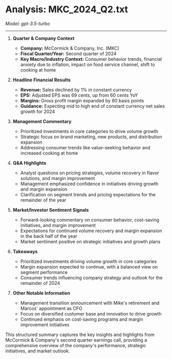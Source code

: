 # Analysis: MKC_2024_Q2.txt

*Model: gpt-3.5-turbo*

---

1. **Quarter & Company Context**
   - **Company:** McCormick & Company, Inc. (MKC)
   - **Fiscal Quarter/Year:** Second quarter of 2024
   - **Key Macro/Industry Context:** Consumer behavior trends, financial anxiety due to inflation, impact on food service channel, shift to cooking at home

2. **Headline Financial Results**
   - **Revenue:** Sales declined by 1% in constant currency
   - **EPS:** Adjusted EPS was 69 cents, up from 60 cents YoY
   - **Margins:** Gross profit margin expanded by 60 basis points
   - **Guidance:** Expecting mid to high end of constant currency net sales growth for 2024

3. **Management Commentary**
   - Prioritized investments in core categories to drive volume growth
   - Strategic focus on brand marketing, new products, and distribution expansion
   - Addressing consumer trends like value-seeking behavior and increased cooking at home

4. **Q&A Highlights**
   - Analyst questions on pricing strategies, volume recovery in flavor solutions, and margin improvement
   - Management emphasized confidence in initiatives driving growth and margin expansion
   - Clarification on segment trends and pricing expectations for the remainder of the year

5. **Market/Investor Sentiment Signals**
   - Forward-looking commentary on consumer behavior, cost-saving initiatives, and margin improvement
   - Expectations for continued volume recovery and margin expansion in the back half of the year
   - Market sentiment positive on strategic initiatives and growth plans

6. **Takeaways**
   - Prioritized investments driving volume growth in core categories
   - Margin expansion expected to continue, with a balanced view on segment performance
   - Consumer trends influencing company strategy and outlook for the remainder of 2024

7. **Other Notable Information**
   - Management transition announcement with Mike's retirement and Marcos' appointment as CFO
   - Focus on diversified customer base and innovation to drive growth
   - Continued emphasis on cost-saving programs and margin improvement initiatives

This structured summary captures the key insights and highlights from McCormick & Company's second quarter earnings call, providing a comprehensive overview of the company's performance, strategic initiatives, and market outlook.